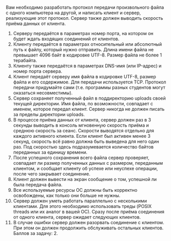 Вам необходимо разработать протокол передачи произвольного файла с одного компьютера на другой, и написать клиент и сервер, реализующие этот протокол. Сервер также должен выводить скорость приёма данных от клиента.
  1) Серверу передаётся в параметрах номер порта, на котором он будет ждать входящих соединений от клиентов.
  2) Клиенту передаётся в параметрах относительный или абсолютный путь к файлу, который нужно отправить. Длина имени файла не превышает 4096 байт в кодировке UTF-8. Размер файла не более 1 терабайта.
  3) Клиенту также передаётся в параметрах DNS-имя (или IP-адрес) и номер порта сервера.
  4) Клиент передаёт серверу имя файла в кодировке UTF-8, размер файла и его содержимое. Для передачи используется TCP. Протокол передачи придумайте сами (т.е. программы разных студентов могут оказаться несовместимы).
  5) Сервер сохраняет полученный файл в поддиректорию uploads своей текущей директории. Имя файла, по возможности, совпадает с именем, которое передал клиент. Сервер никогда не должен писать за пределы директории uploads.
  6) В процессе приёма данных от клиента, сервер должен раз в 3 секунды выводить в консоль мгновенную скорость приёма и среднюю скорость за сеанс. Скорости выводятся отдельно для каждого активного клиента. Если клиент был активен менее 3 секунд, скорость всё равно должна быть выведена для него один раз. Под скоростью здесь подразумевается количество байтов переданных за единицу времени.
  7) После успешного сохранения всего файла сервер проверяет, совпадает ли размер полученных данных с размером, переданным клиентом, и сообщает клиенту об успехе или неуспехе операции, после чего закрывает соединение.
  8) Клиент должен вывести на экран сообщение о том, успешной ли была передача файла.
  9) Все используемые ресурсы ОС должны быть корректно освобождены, как только они больше не нужны.
  10) Сервер должен уметь работать параллельно с несколькими клиентами. Для этого необходимо использовать треды (POSIX threads или их аналог в вашей ОС). Сразу после приёма соединения от одного клиента, сервер ожидает следующих клиентов.
  11) В случае ошибки сервер должен разорвать соединение с клиентом. При этом он должен продолжить обслуживать остальных клиентов.
Баллов за задачу: 2.

